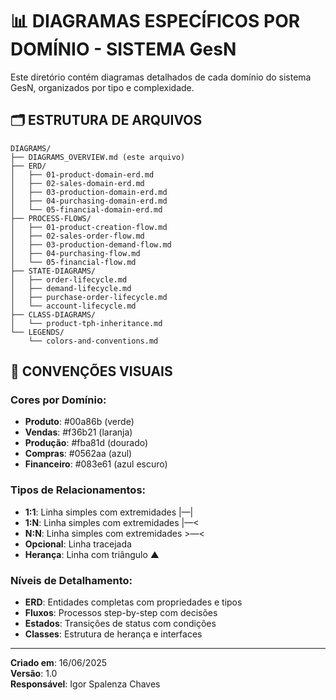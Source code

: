 # 📊 DIAGRAMAS ESPECÍFICOS POR DOMÍNIO - SISTEMA GesN

Este diretório contém diagramas detalhados de cada domínio do sistema GesN, organizados por tipo e complexidade.

## 🗂️ ESTRUTURA DE ARQUIVOS

```
DIAGRAMS/
├── DIAGRAMS_OVERVIEW.md (este arquivo)
├── ERD/
│   ├── 01-product-domain-erd.md
│   ├── 02-sales-domain-erd.md
│   ├── 03-production-domain-erd.md
│   ├── 04-purchasing-domain-erd.md
│   └── 05-financial-domain-erd.md
├── PROCESS-FLOWS/
│   ├── 01-product-creation-flow.md
│   ├── 02-sales-order-flow.md
│   ├── 03-production-demand-flow.md
│   ├── 04-purchasing-flow.md
│   └── 05-financial-flow.md
├── STATE-DIAGRAMS/
│   ├── order-lifecycle.md
│   ├── demand-lifecycle.md
│   ├── purchase-order-lifecycle.md
│   └── account-lifecycle.md
├── CLASS-DIAGRAMS/
│   └── product-tph-inheritance.md
└── LEGENDS/
    └── colors-and-conventions.md
```

## 🎨 CONVENÇÕES VISUAIS

### **Cores por Domínio:**
- **Produto**: #00a86b (verde)
- **Vendas**: #f36b21 (laranja)
- **Produção**: #fba81d (dourado)
- **Compras**: #0562aa (azul)
- **Financeiro**: #083e61 (azul escuro)

### **Tipos de Relacionamentos:**
- **1:1**: Linha simples com extremidades |—|
- **1:N**: Linha simples com extremidades |—<
- **N:N**: Linha simples com extremidades >—<
- **Opcional**: Linha tracejada
- **Herança**: Linha com triângulo ▲

### **Níveis de Detalhamento:**
- **ERD**: Entidades completas com propriedades e tipos
- **Fluxos**: Processos step-by-step com decisões
- **Estados**: Transições de status com condições
- **Classes**: Estrutura de herança e interfaces

---

**Criado em**: 16/06/2025  
**Versão**: 1.0  
**Responsável**: Igor Spalenza Chaves
